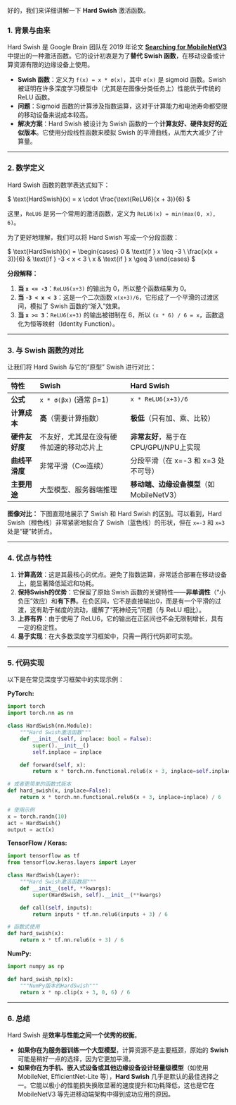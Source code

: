 好的，我们来详细讲解一下 **Hard Swish** 激活函数。

### 1. 背景与由来

Hard Swish 是 Google Brain 团队在 2019 年论文 **[Searching for MobileNetV3](https://arxiv.org/abs/1905.02244)** 中提出的一种激活函数。它的设计初衷是为了**替代 Swish 函数**，在移动设备或计算资源有限的边缘设备上使用。

*   **Swish 函数**：定义为 `f(x) = x * σ(x)`，其中 `σ(x)` 是 sigmoid 函数。Swish 被证明在许多深度学习模型中（尤其是在图像分类任务上）性能优于传统的 ReLU 函数。
*   **问题**：Sigmoid 函数的计算涉及指数运算，这对于计算能力和电池寿命都受限的移动设备来说成本较高。
*   **解决方案**：Hard Swish 被设计为 Swish 函数的一个**计算友好、硬件友好的近似版本**。它使用分段线性函数来模拟 Swish 的平滑曲线，从而大大减少了计算量。

---

### 2. 数学定义

Hard Swish 函数的数学表达式如下：

$
\text{HardSwish}(x) = x \cdot \frac{\text{ReLU6}(x + 3)}{6}
$

这里，`ReLU6` 是另一个常用的激活函数，定义为 `ReLU6(x) = min(max(0, x), 6)`。

为了更好地理解，我们可以将 Hard Swish 写成一个分段函数：

$
\text{HardSwish}(x) = 
\begin{cases} 
0 & \text{if } x \leq -3 \\
\frac{x(x + 3)}{6} & \text{if } -3 < x < 3 \\
x & \text{if } x \geq 3 
\end{cases}
$

**分段解释：**
1.  **当 `x <= -3`**：`ReLU6(x+3)` 的输出为 0，所以整个函数结果为 0。
2.  **当 `-3 < x < 3`**：这是一个二次函数 `x(x+3)/6`，它形成了一个平滑的过渡区间，模拟了 Swish 函数的“渐入”效果。
3.  **当 `x >= 3`**：`ReLU6(x+3)` 的输出被钳制在 6，所以 `(x * 6) / 6 = x`，函数退化为恒等映射（Identity Function）。

---

### 3. 与 Swish 函数的对比

让我们将 Hard Swish 与它的“原型” Swish 进行对比：

| 特性 | Swish | Hard Swish |
| :--- | :--- | :--- |
| **公式** | `x * σ(βx)` (通常 β=1) | `x * ReLU6(x+3)/6` |
| **计算成本** | **高**（需要计算指数） | **极低**（只有加、乘、比较） |
| **硬件友好度** | 不友好，尤其是在没有硬件加速的移动芯片上 | **非常友好**，易于在CPU/GPU/NPU上实现 |
| **曲线平滑度** | 非常平滑（C∞连续） | 分段平滑（在 x=-3 和 x=3 处不可导） |
| **主要用途** | 大型模型、服务器端推理 | **移动端、边缘设备模型**（如MobileNetV3） |

**图像对比：**
下图直观地展示了 Swish 和 Hard Swish 的区别。可以看到，Hard Swish（橙色线）非常紧密地拟合了 Swish（蓝色线）的形状，但在 `x=-3` 和 `x=3` 处是“硬”转折点。



---

### 4. 优点与特性

1.  **计算高效**：这是其最核心的优点。避免了指数运算，非常适合部署在移动设备上，能显著降低延迟和功耗。
2.  **保持Swish的优势**：它保留了原始 Swish 函数的关键特性——**非单调性**（“小负压”效应）和**有下界**。在负区间，它不是直接输出0，而是有一个平滑的过渡，这有助于梯度的流动，缓解了“死神经元”问题（与 ReLU 相比）。
3.  **上界有界**：由于使用了 ReLU6，它的输出在正区间也不会无限制增长，具有一定的稳定性。
4.  **易于实现**：在大多数深度学习框架中，只需一两行代码即可实现。

---

### 5. 代码实现

以下是在常见深度学习框架中的实现示例：

**PyTorch:**
```python
import torch
import torch.nn as nn

class HardSwish(nn.Module):
    """Hard Swish激活函数"""
    def __init__(self, inplace: bool = False):
        super().__init__()
        self.inplace = inplace

    def forward(self, x):
        return x * torch.nn.functional.relu6(x + 3, inplace=self.inplace) / 6

# 或者更简单的函数式版本
def hard_swish(x, inplace=False):
    return x * torch.nn.functional.relu6(x + 3, inplace=inplace) / 6

# 使用示例
x = torch.randn(10)
act = HardSwish()
output = act(x)
```

**TensorFlow / Keras:**
```python
import tensorflow as tf
from tensorflow.keras.layers import Layer

class HardSwish(Layer):
    """Hard Swish激活函数层"""
    def __init__(self, **kwargs):
        super(HardSwish, self).__init__(**kwargs)

    def call(self, inputs):
        return inputs * tf.nn.relu6(inputs + 3) / 6

# 函数式使用
def hard_swish(x):
    return x * tf.nn.relu6(x + 3) / 6
```

**NumPy:**
```python
import numpy as np

def hard_swish_np(x):
    """NumPy版本的HardSwish"""
    return x * np.clip(x + 3, 0, 6) / 6
```

---

### 6. 总结

Hard Swish 是**效率与性能之间一个优秀的权衡**。

*   **如果你在为服务器训练一个大型模型**，计算资源不是主要瓶颈，原始的 **Swish** 可能是稍好一点的选择，因为它更加平滑。
*   **如果你在为手机、嵌入式设备或其他边缘设备设计轻量级模型**（如使用 MobileNet, EfficientNet-Lite 等），**Hard Swish** 几乎是默认的最佳选择之一。它能以极小的性能损失换取显著的速度提升和功耗降低，这也是它在 MobileNetV3 等先进移动端架构中得到成功应用的原因。